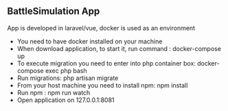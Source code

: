 
## BattleSimulation App

App is developed in laravel/vue, docker is used as an environment

- You need to have docker installed on your machine
- When download application, to start it, run command : docker-compose up
- To execute migration you need to enter into php container box: docker-compose exec php bash
- Run migrations: php artisan migrate
- From your host machine you need to install npm: npm install
- Run npm : npm run watch
- Open application on 127.0.0.1:8081

